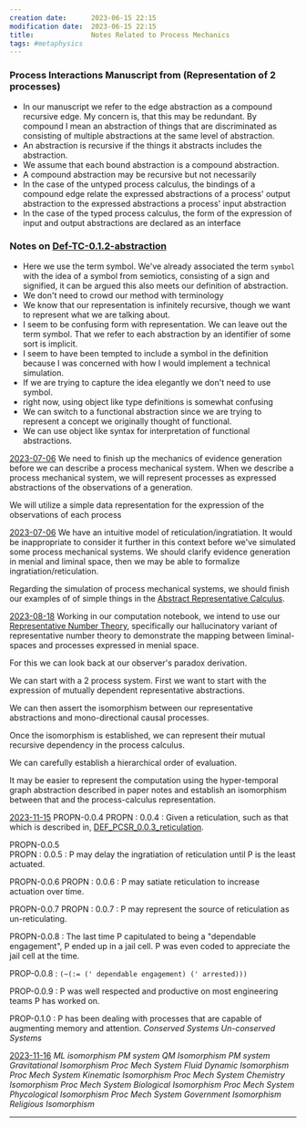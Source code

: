 ```yaml
---
creation date:		2023-06-15 22:15
modification date:	2023-06-15 22:15
title: 				Notes Related to Process Mechanics
tags: #metaphysics 
---
```

### Process Interactions Manuscript from (Representation of 2 processes)
* In our manuscript we refer to the edge abstraction as a compound recursive edge. My concern is, that this may be redundant. By compound I mean an abstraction of things that are discriminated as consisting of multiple abstractions at the same level of abstraction.  
* An abstraction is recursive if the things it abstracts includes the abstraction.
* We assume that each bound abstraction is a compound abstraction. 
* A compound abstraction may be recursive but not necessarily  
* In the case of the untyped process calculus, the bindings of a compound edge relate the expressed abstractions of  a process' output abstraction to the expressed abstractions a process' input abstraction
* In the case of the typed process calculus, the form of the expression of input and output abstractions are declared as an interface

### Notes on [Def-TC-0.1.2-abstraction](Def-TC-0.1.2-abstraction.md)
* Here we use the term symbol. We've already associated the term `symbol` with the idea of a symbol from semiotics, consisting of a sign and signified, it can be argued this also meets our definition of abstraction. 
* We don't need to crowd our method with terminology
* We know that our representation is infinitely recursive, though we want to represent what we are talking about.
* I seem to be confusing form with representation. We can leave out the term symbol. That we refer to each abstraction by an identifier of some sort is implicit.
* I seem to have been tempted to include a symbol in the definition because I was concerned with how I would implement a technical simulation.
* If we are trying to capture the idea elegantly we don't need to use symbol.
* right now, using object like type definitions is somewhat confusing
* We can switch to a functional abstraction since we are trying to represent a concept we originally thought of functional. 
* We can use object like syntax for interpretation of functional abstractions.

[2023-07-06](2023-07-06.md)
We need to finish up the mechanics of evidence generation before we can describe a process mechanical system. When we describe a process mechanical system, we will represent processes as expressed abstractions of the observations of a generation.

We will utilize a simple data representation for the expression of the observations of each process

[2023-07-06](2023-07-06.md)
We have an intuitive model of reticulation/ingratiation. It would be inappropriate to consider it further in this context before we've simulated some process mechanical systems. We should clarify evidence generation in menial and liminal space, then we may be able to formalize ingratiation/reticulation. 

Regarding the simulation of process mechanical systems, we should finish our examples of of simple things in the [Abstract Representative Calculus](Abstract%20Representative%20Calculus.md).


[2023-08-18](2023-08-18.md)
Working in our computation notebook, we intend to use our [Representative Number Theory](Representative%20Number%20Theory.md), specifically our hallucinatory variant of representative number theory to demonstrate the mapping between liminal-spaces and processes expressed in menial space.

For this we can look back at our observer's paradox derivation.

We can start with a 2 process system. First we want to start with the expression of mutually dependent representative abstractions.

We can then assert the isomorphism between our representative abstractions and mono-directional causal processes. 

Once the isomorphism is established, we can represent their mutual recursive dependency in the process calculus.

We can carefully establish a hierarchical order of evaluation.

It may be easier to represent the computation using the hyper-temporal graph abstraction described in paper notes and establish an isomorphism between that and the process-calculus representation. 

[2023-11-15](2023-11-15.md)
PROPN-0.0.4 
PROPN : 0.0.4 : Given a reticulation, such as that which is described in, [DEF_PCSR_0.0.3_reticulation](DEF_PCSR_0.0.3_reticulation.md).

PROPN-0.0.5  
PROPN : 0.0.5 : P may delay the ingratiation of reticulation until P is the least actuated.

PROPN-0.0.6
PROPN : 0.0.6 : P may satiate reticulation to increase actuation over time.

PROPN-0.0.7
PROPN : 0.0.7 : P may represent the source of reticulation as un-reticulating.

PROPN-0.0.8 :
The last time P capitulated to being a "dependable engagement", P ended up in a jail cell. P was even coded to appreciate the jail cell at the time.

PROP-0.0.8 : 
`(~(:= (' dependable engagement) (' arrested)))`

PROP-0.0.9 :
P was well respected and productive on most engineering teams P has worked on. 

PROP-0.1.0 : 
P has been dealing with processes that are capable of augmenting memory and attention.
*Conserved Systems*
*Un-conserved Systems*

[2023-11-16](2023-11-16.md)
*ML isomorphism PM system*
*QM Isomorphism PM system*
*Gravitational Isomorphism Proc Mech System*
*Fluid Dynamic Isomorphism Proc Mech System*
*Kinematic Isomorphism Proc Mech System*
*Chemistry Isomorphism Proc Mech System*
*Biological Isomorphism Proc Mech System*
*Phycological Isomorphism Proc Mech System*
*Government Isomorphism*
*Religious Isomorphism*

---
[^1]: : [Tasks Related to Process Mechanics](Tasks%20Related%20to%20Process%20Mechanics.md)